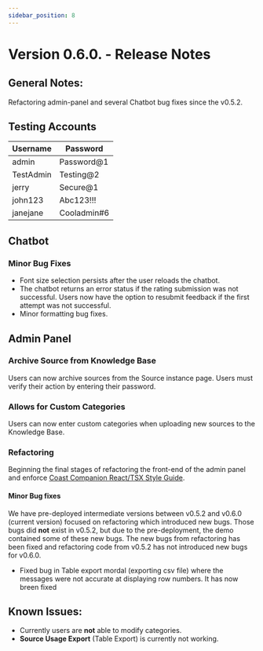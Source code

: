 ```yaml
---
sidebar_position: 8
---
```


# Version 0.6.0. - Release Notes

## General Notes:

Refactoring admin-panel and several Chatbot bug fixes since the v0.5.2.

## Testing Accounts

| Username   | Password       |
|------------|----------------|
| admin      | Password@1     |
| TestAdmin  | Testing@2      |
| jerry      | Secure@1       |
| john123    | Abc123!!!      |
| janejane   | Cooladmin#6    |


## Chatbot

### Minor Bug Fixes
* Font size selection persists after the user reloads the chatbot.
* The chatbot returns an error status if the rating submission was not successful. Users now have the option to resubmit feedback if the first attempt was not successful.
* Minor formatting bug fixes.

## Admin Panel

### Archive Source from Knowledge Base
Users can now archive sources from the Source instance page. Users must verify their action by entering their password.

### Allows for Custom Categories
Users can now enter custom categories when uploading new sources to the Knowledge Base. 

### Refactoring
Beginning the final stages of refactoring the front-end of the admin panel and enforce [Coast Companion React/TSX Style Guide](../frontend/style-guide.mdx).

#### Minor Bug fixes
We have pre-deployed intermediate versions between v0.5.2 and v0.6.0 (current version) focused on refactoring which introduced new bugs. Those bugs did **not** exist in v0.5.2, but due to the pre-deployment, the demo contained some of these new bugs. The new bugs from refactoring has been fixed and refactoring code from v0.5.2 has not introduced new bugs for v0.6.0.

* Fixed bug in Table export mordal (exporting csv file) where the messages were not accurate at displaying row numbers. It has now breen fixed


## Known Issues:
- Currently users are **not** able to modify categories.
- **Source Usage Export** (Table Export) is currently not working.
